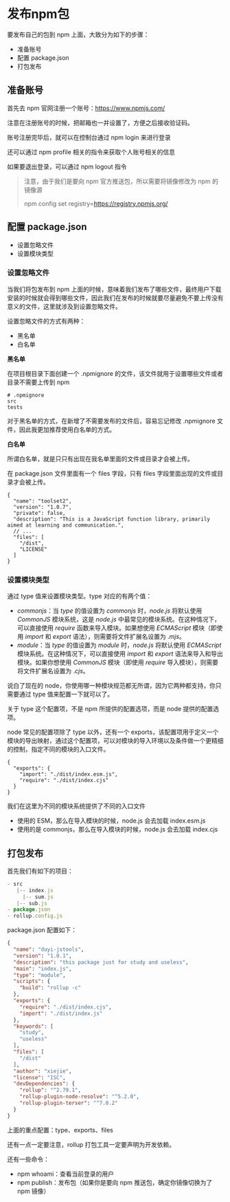 # 发布npm包

要发布自己的包到 npm 上面，大致分为如下的步骤：

- 准备账号
- 配置 package.json
- 打包发布



## 准备账号

首先去 npm 官网注册一个账号：https://www.npmjs.com/

注意在注册账号的时候，把邮箱也一并设置了，方便之后接收验证码。

账号注册完毕后，就可以在控制台通过 npm login 来进行登录

还可以通过 npm profile 相关的指令来获取个人账号相关的信息

如果要退出登录，可以通过 npm logout 指令

> 注意，由于我们是要向 npm 官方推送包，所以需要将镜像修改为 npm 的镜像源
>
> npm config set registry=https://registry.npmjs.org/



## 配置 package.json

- 设置忽略文件
- 设置模块类型



### 设置忽略文件

当我们将包发布到 npm 上面的时候，意味着我们发布了哪些文件，最终用户下载安装的时候就会得到哪些文件，因此我们在发布的时候就要尽量避免不要上传没有意义的文件，这里就涉及到设置忽略文件。

设置忽略文件的方式有两种：

- 黑名单
- 白名单

**黑名单**

在项目根目录下面创建一个 .npmignore 的文件，该文件就用于设置哪些文件或者目录不需要上传到 npm

```
# .npmignore
src
tests
```

对于黑名单的方式，在新增了不需要发布的文件后，容易忘记修改 .npmignore 文件，因此我更加推荐使用白名单的方式。

**白名单**

所谓白名单，就是只只有出现在我名单里面的文件或目录才会被上传。

在 package.json 文件里面有一个 files 字段，只有 files 字段里面出现的文件或目录才会被上传。

```
{
  "name": "toolset2",
  "version": "1.0.7",
  "private": false,
  "description": "This is a JavaScript function library, primarily aimed at learning and communication.",
  // ...
  "files": [
    "/dist",
    "LICENSE"
  ]
}
```



### 设置模块类型

通过 type 值来设置模块类型。type 对应的有两个值：

- *commonjs*：当 *type* 的值设置为 *commonjs* 时，*node.js* 将默认使用 *CommonJS* 模块系统，这是 *node.js* 中最常见的模块系统。在这种情况下，可以直接使用 *require* 函数来导入模块。如果想使用 *ECMAScript* 模块（即使用 *import* 和 *export* 语法），则需要将文件扩展名设置为 .*mjs*。
- *module*：当 *type* 的值设置为 *module* 时，*node.js* 将默认使用 *ECMAScript* 模块系统。在这种情况下，可以直接使用 *import* 和 *export* 语法来导入和导出模块。如果你想使用 *CommonJS* 模块（即使用 *require* 导入模块），则需要将文件扩展名设置为 .*cjs*。

说白了现在的 node，你使用哪一种模块规范都无所谓，因为它两种都支持，你只需要通过 type 值来配置一下就可以了。

关于 type 这个配置项，不是 npm 所提供的配置选项，而是 node 提供的配置选项。

node 常见的配置项除了 type 以外，还有一个 exports，该配置项用于定义一个模块的导出映射，通过这个配置项，可以对模块的导入环境以及条件做一个更精细的控制，指定不同的模块的入口文件。

```
{
  "exports": {
    "import": "./dist/index.esm.js",
    "require": "./dist/index.cjs"
  }
}
```

我们在这里为不同的模块系统提供了不同的入口文件

- 使用的 ESM，那么在导入模块的时候，node.js 会去加载 index.esm.js
- 使用的是 commonjs，那么在导入模块的时候，node.js 会去加载 index.cjs



## 打包发布

首先我们有如下的项目：

```js
- src
   |-- index.js
	 |-- sum.js
   |-- sub.js
- package.json
- rollup.config.js
```

package.json 配置如下：

```json
{
  "name": "duyi-jstools",
  "version": "1.0.1",
  "description": "this package just for study and useless",
  "main": "index.js",
  "type": "module",
  "scripts": {
    "build": "rollup -c"
  },
  "exports": {
    "require": "./dist/index.cjs",
    "import": "./dist/index.js"
  },
  "keywords": [
    "study",
    "useless"
  ],
  "files": [
    "/dist"
  ],
  "author": "xiejie",
  "license": "ISC",
  "devDependencies": {
    "rollup": "^2.79.1",
    "rollup-plugin-node-resolve": "^5.2.0",
    "rollup-plugin-terser": "^7.0.2"
  }
}

```

上面的重点配置：type、exports、files

还有一点一定要注意，rollup 打包工具一定要声明为开发依赖。

还有一些命令：

- npm whoami：查看当前登录的用户
- npm publish：发布包（如果你是要向 npm 推送包，确定你镜像切换为了 npm 镜像）

